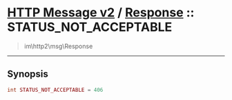 # [HTTP Message v2](http2.md) / [Response](http2-Response.md) :: STATUS_NOT_ACCEPTABLE
 > im\http2\msg\Response
____

## Synopsis
```php
int STATUS_NOT_ACCEPTABLE = 406
```
